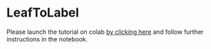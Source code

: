 # LeafToLabel

Please launch the tutorial on colab [by clicking here](https://colab.research.google.com/github/fwyffels/LeafToLabel/blob/master/LeafToLabelStomata.ipynb) and follow further instructions in the notebook.
